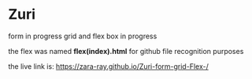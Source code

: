 # Zuri
form in progress
grid and flex box in progress

the flex was named **flex(index).html** for github file recognition purposes

the live link is: https://zara-ray.github.io/Zuri-form-grid-Flex-/


